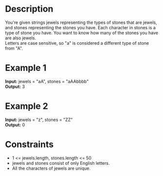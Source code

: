 # Description
You're given strings jewels representing the types of stones that are jewels, and stones representing the stones you have. Each character in stones is a type of stone you have. You want to know how many of the stones you have are also jewels.
<br>
Letters are case sensitive, so "a" is considered a different type of stone from "A".

# Example 1
<b>Input:</b> jewels = "aA", stones = "aAAbbbb"
<br>
<b>Output:</b> 3

# Example 2
<b>Input:</b> jewels = "z", stones = "ZZ"
<br>
<b>Output:</b> 0

# Constraints

- 1 <= jewels.length, stones.length <= 50
- jewels and stones consist of only English letters.
- All the characters of jewels are unique.